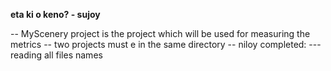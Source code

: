 **eta ki o keno? - sujoy**

-- MyScenery project is the project which will be used for measuring the metrics
-- two projects must e in the same directory
-- niloy completed:
    --- reading all files names
